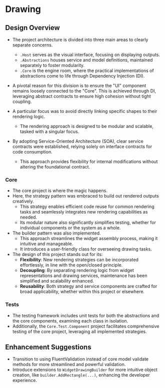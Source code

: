 # Drawing

## Design Overview

- The project architecture is divided into three main areas to clearly separate concerns.
	- `.Host` serves as the visual interface, focusing on displaying outputs.
	- `.Abstractions` houses service and model definitions, maintained separately to foster modularity.
	- `.Core` is the engine room, where the practical implementations of abstractions come to life through Dependency Injection (DI).
- A pivotal reason for this division is to ensure the "UI" component remains loosely connected to the "Core". This is achieved through DI, leveraging abstract contracts to ensure high cohesion without tight coupling.

- A particular focus was to avoid directly linking specific shapes to their rendering logic.
	- The rendering approach is designed to be modular and scalable, tasked with a singular focus.
- By adopting Service-Oriented Architecture (SOA), clear service contracts were established, relying solely on interface contracts for code consumption.
	- This approach provides flexibility for internal modifications without altering the foundational contract.

### Core
- The core project is where the magic happens.
- Here, the strategy pattern was embraced to build out rendered outputs creatively.
	- This strategy enables efficient code reuse for common rendering tasks and seamlessly integrates new rendering capabilities as needed.
	- Its modular nature also significantly simplifies testing, whether for individual components or the system as a whole.
- The builder pattern was also implemented.
	- This approach streamlines the widget assembly process, making it intuitive and manageable.
	- It introduces a user-friendly class for overseeing drawing tasks.
- The design of this project stands out for its:
	- **Flexibility**: New rendering strategies can be incorporated effortlessly, in line with the open/closed principle.
	- **Decoupling**: By separating rendering logic from widget representations and drawing services, maintenance has been simplified and scalability enhanced.
	- **Reusability**: Both strategy and service components are crafted for broad applicability, whether within this project or elsewhere.

### Tests
- The testing framework includes unit tests for both the abstractions and the core components, examining each class in isolation.
- Additionally, the `Core.Test.Component` project facilitates comprehensive testing of the core project, leveraging all implemented strategies.

## Enhancement Suggestions
- Transition to using FluentValidation instead of core model validate methods for more streamlined and powerful validation.
- Introduce extensions to `WidgetDrawingBuilder` for more intuitive object creation, like `builder.AddRectangle(...)`, enhancing the developer experience.
